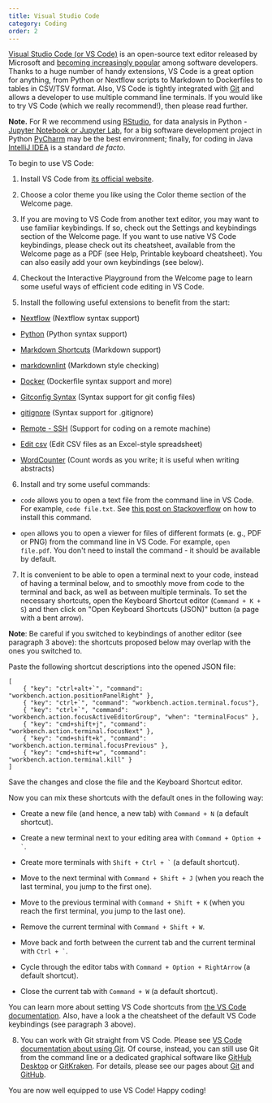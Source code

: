 ```yaml
---
title: Visual Studio Code
category: Coding
order: 2
---
```


[Visual Studio Code (or VS Code)](https://code.visualstudio.com/) is an open-source text editor released by Microsoft and 
[becoming increasingly popular](https://insights.stackoverflow.com/survey/2019#development-environments-and-tools) among software developers. 
Thanks to a huge number of handy extensions, VS Code is a great option for anything, from Python or Nextflow scripts 
to Markdown to Dockerfiles to tables in CSV/TSV format. Also, VS Code is tightly integrated with [Git](../../reproducibility/git.md) and allows a developer to use multiple command line terminals. If you would like to try VS Code (which we really recommend!), then please read further.

**Note.** For R we recommend using [RStudio](https://rstudio.com/), for data analysis in Python - [Jupyter Notebook or Jupyter Lab](https://jupyter.org/), 
for a big software development project in Python [PyCharm](https://www.jetbrains.com/pycharm/) may be the best environment; 
finally, for coding in Java [IntelliJ IDEA](https://www.jetbrains.com/idea/) is a standard _de facto_. 

To begin to use VS Code:

1. Install VS Code from [its official website](https://code.visualstudio.com/).

2. Choose a color theme you like using the Color theme section of the Welcome page.

3. If you are moving to VS Code from another text editor, you may want to use familiar keybindings. If so, check out the Settings and keybindings section of the Welcome page. If you want to use native VS Code keybindings, please check out its cheatsheet, available from the Welcome page as a PDF (see Help, Printable keyboard cheatsheet). You can also easily add your own keybindings (see below).

4. Checkout the Interactive Playground from the Welcome page to learn some useful ways of efficient code editing in VS Code.

5. Install the following useful extensions to benefit from the start:

- [Nextflow](https://marketplace.visualstudio.com/items?itemName=nextflow.nextflow) (Nextflow syntax support)

- [Python](https://marketplace.visualstudio.com/items?itemName=ms-python.python) (Python syntax support)

- [Markdown Shortcuts](https://marketplace.visualstudio.com/items?itemName=mdickin.markdown-shortcuts) (Markdown support)

- [markdownlint](https://marketplace.visualstudio.com/items?itemName=DavidAnson.vscode-markdownlint) (Markdown style checking)

- [Docker](https://marketplace.visualstudio.com/items?itemName=ms-azuretools.vscode-docker) (Dockerfile syntax support and more)

- [Gitconfig Syntax](https://marketplace.visualstudio.com/items?itemName=sidneys1.gitconfig) (Syntax support for git config files)

- [gitignore](https://marketplace.visualstudio.com/items?itemName=codezombiech.gitignore) (Syntax support for .gitignore)

- [Remote - SSH](https://marketplace.visualstudio.com/items?itemName=ms-vscode-remote.remote-ssh) (Support for coding on a remote machine)

- [Edit csv](https://marketplace.visualstudio.com/items?itemName=janisdd.vscode-edit-csv) (Edit CSV files as an Excel-style spreadsheet)

- [WordCounter](https://marketplace.visualstudio.com/items?itemName=kirozen.wordcounter) (Count words as you write; it is useful when writing abstracts)

6. Install and try some useful commands:

- `code` allows you to open a text file from the command line in VS Code. For example, `code file.txt`. See [this post on Stackoverflow](https://stackoverflow.com/questions/29955500/code-not-working-in-command-line-for-visual-studio-code-on-osx-mac) on how to install this command.

- `open` allows you to open a viewer for files of different formats (e. g., PDF or PNG) from the command line in VS Code. For example, `open file.pdf`. You don't need to install the command - it should be available by default.

7. It is convenient to be able to open a terminal next to your code, instead of having a terminal below, and to smoothly move from code to the terminal and back, as well as between multiple terminals. To set the necessary shortcuts, open the Keyboard Shortcut editor (`Command + K + S`) and then click on "Open Keyboard Shortcuts (JSON)" button (a page with a bent arrow).

**Note**: Be careful if you switched to keybindings of another editor (see paragraph 3 above): the shortcuts proposed below may overlap with the ones you switched to.

Paste the following shortcut descriptions into the opened JSON file:

```
[
    { "key": "ctrl+alt+`", "command": "workbench.action.positionPanelRight" },
    { "key": "ctrl+`", "command": "workbench.action.terminal.focus"},
    { "key": "ctrl+`", "command": "workbench.action.focusActiveEditorGroup", "when": "terminalFocus" },
    { "key": "cmd+shift+j", "command": "workbench.action.terminal.focusNext" },
    { "key": "cmd+shift+k", "command": "workbench.action.terminal.focusPrevious" },
    { "key": "cmd+shift+w", "command": "workbench.action.terminal.kill" }
]
```

Save the changes and close the file and the Keyboard Shortcut editor.

Now you can mix these shortcuts with the default ones in the following way:

- Create a new file (and hence, a new tab) with `Command + N` (a default shortcut).

- Create a new terminal next to your editing area with `` Command + Option + ` ``.

- Create more terminals with `` Shift + Ctrl + ` `` (a default shortcut).

- Move to the next terminal with `Command + Shift + J` (when you reach the last terminal, you jump to the first one).

- Move to the previous terminal with `Command + Shift + K` (when you reach the first terminal, you jump to the last one).

- Remove the current terminal with `Command + Shift + W`.

- Move back and forth between the current tab and the current terminal with `` Ctrl + ` ``.

- Cycle through the editor tabs with `Command + Option + RightArrow` (a default shortcut).

- Close the current tab with `Command + W` (a default shortcut).

You can learn more about setting VS Code shortcuts from [the VS Code documentation](https://code.visualstudio.com/docs/getstarted/keybindings). Also, have a look a the cheatsheet of the default VS Code keybindings (see paragraph 3 above).

8. You can work with Git straight from VS Code. Please see [VS Code documentation about using Git](https://code.visualstudio.com/docs/editor/versioncontrol). Of course, instead, you can still use Git from the command line or a dedicated graphical software like [GitHub Desktop](https://desktop.github.com/) or [GitKraken](https://www.gitkraken.com/). For details, please see our pages about [Git](../../reproducibility/git) and [GitHub](../../reproducibility/luslab-github).

You are now well equipped to use VS Code! Happy coding!
